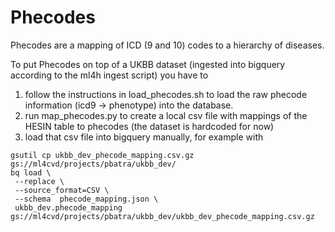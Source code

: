 # Phecodes

Phecodes are a mapping of ICD (9 and 10) codes to a hierarchy of diseases.

To put Phecodes on top of a UKBB dataset (ingested into bigquery according to the ml4h ingest script) you have to 
1. follow the instructions in load_phecodes.sh to load the raw phecode information (icd9 -> phenotype) into the database.
2. run map_phecodes.py to create a local csv file with mappings of the HESIN table to phecodes (the dataset is hardcoded for now)
3. load that csv file into bigquery manually, for example with 

```
gsutil cp ukbb_dev_phecode_mapping.csv.gz gs://ml4cvd/projects/pbatra/ukbb_dev/
bq load \
 --replace \
 --source_format=CSV \
 --schema  phecode_mapping.json \
 ukbb_dev.phecode_mapping gs://ml4cvd/projects/pbatra/ukbb_dev/ukbb_dev_phecode_mapping.csv.gz
```
